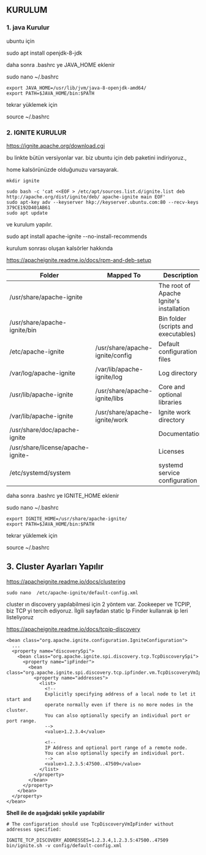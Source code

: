 ## KURULUM

### 1. java Kurulur

ubuntu için

sudo apt install openjdk-8-jdk

daha sonra .bashrc ye JAVA_HOME eklenir

sudo nano ~/.bashrc

```
export JAVA_HOME=/usr/lib/jvm/java-8-openjdk-amd64/
export PATH=$JAVA_HOME/bin:$PATH
```

tekrar yüklemek için

source  ~/.bashrc

### 2. IGNITE KURULUR

https://ignite.apache.org/download.cgi

bu linkte bütün versiyonlar var. biz ubuntu için deb paketini indiriyoruz.,

home kalsörünüzde olduğunuzu varsayarak.
```
mkdir ignite

sudo bash -c 'cat <<EOF > /etc/apt/sources.list.d/ignite.list deb http://apache.org/dist/ignite/deb/ apache-ignite main EOF'
sudo apt-key adv --keyserver hkp://keyserver.ubuntu.com:80 --recv-keys 379CE192D401AB61
sudo apt update
```
ve kurulum yapılır.

sudo apt install apache-ignite --no-install-recommends

kurulum sonrası oluşan kalsörler hakkında

https://apacheignite.readme.io/docs/rpm-and-deb-setup


|Folder|Mapped To|Description|
|------|---------|-----------|
|/usr/share/apache-ignite| |The root of Apache Ignite's installation|
|/usr/share/apache-ignite/bin||Bin folder (scripts and executables)|
|/etc/apache-ignite|/usr/share/apache-ignite/config|Default configuration files|
|/var/log/apache-ignite|/var/lib/apache-ignite/log|Log directory|
|/usr/lib/apache-ignite|/usr/share/apache-ignite/libs|Core and optional libraries|
|/var/lib/apache-ignite|/usr/share/apache-ignite/work|Ignite work directory|
|/usr/share/doc/apache-ignite| |Documentation|
|/usr/share/license/apache-ignite-<version>| |Licenses|
|/etc/systemd/system| |systemd service configuration|


daha sonra .bashrc ye IGNITE_HOME eklenir


sudo nano ~/.bashrc


```
export IGNITE_HOME=/usr/share/apache-ignite/
export PATH=$JAVA_HOME/bin:$PATH
```

tekrar yüklemek için

source  ~/.bashrc


## 3. Cluster Ayarları Yapılır


https://apacheignite.readme.io/docs/clustering

```
sudo nano  /etc/apache-ignite/default-config.xml

```
cluster ın discovery yapılabilmesi için 2 yöntem var. Zookeeper ve TCPIP, biz TCP yi tercih ediyoruz. İlgili sayfadan static Ip Finder kullanrak ip leri listeliyoruz



https://apacheignite.readme.io/docs/tcpip-discovery

```
<bean class="org.apache.ignite.configuration.IgniteConfiguration">
  ...
  <property name="discoverySpi">
    <bean class="org.apache.ignite.spi.discovery.tcp.TcpDiscoverySpi">
      <property name="ipFinder">
        <bean class="org.apache.ignite.spi.discovery.tcp.ipfinder.vm.TcpDiscoveryVmIpFinder">
          <property name="addresses">
            <list>
              <!-- 
              Explicitly specifying address of a local node to let it start and
              operate normally even if there is no more nodes in the cluster. 
              You can also optionally specify an individual port or port range.
              -->
              <value>1.2.3.4</value>
              
              <!-- 
              IP Address and optional port range of a remote node.
              You can also optionally specify an individual port.
              -->
              <value>1.2.3.5:47500..47509</value>
            </list>
          </property>
        </bean>
      </property>
    </bean>
  </property>
</bean>

```
__Shell ile de aşağıdaki şekile yapılabilir__

```
# The configuration should use TcpDiscoveryVmIpFinder without addresses specified:

IGNITE_TCP_DISCOVERY_ADDRESSES=1.2.3.4,1.2.3.5:47500..47509 bin/ignite.sh -v config/default-config.xml
```













 





